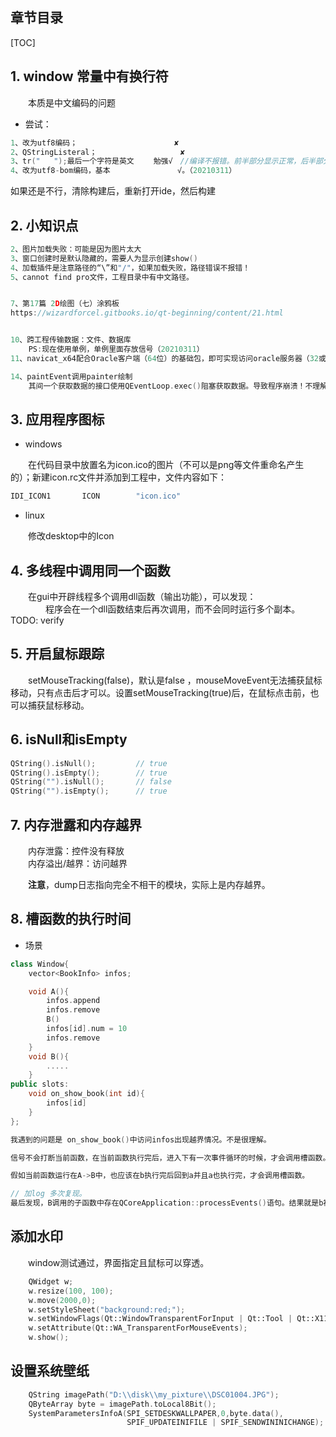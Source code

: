 
## 章节目录

[TOC]

## 1. window 常量中有换行符

&emsp;&emsp;本质是中文编码的问题

+ 尝试：

```cpp
1、改为utf8编码；　　　　               ✘  
2、QStringListeral；　　　　            ✘  
3、tr("   ");最后一个字符是英文　　 勉强√　//编译不报错。前半部分显示正常，后半部分乱码
4、改为utf8-bom编码，基本               √。（20210311）
```

如果还是不行，清除构建后，重新打开ide，然后构建

## 2. 小知识点

```cpp
2、图片加载失败：可能是因为图片太大  
3、窗口创建时是默认隐藏的，需要人为显示创建show()  
4、加载插件是注意路径的“\”和"/"，如果加载失败，路径错误不报错！
5、cannot find pro文件，工程目录中有中文路径。


7、第17篇 2D绘图（七）涂鸦板
https://wizardforcel.gitbooks.io/qt-beginning/content/21.html


10、跨工程传输数据：文件、数据库
    PS:现在使用单例，单例里面存放信号（20210311）
11、navicat_x64配合Oracle客户端（64位）的基础包，即可实现访问oracle服务器（32或64位）

14、paintEvent调用painter绘制
    其间一个获取数据的接口使用QEventLoop.exec()阻塞获取数据。导致程序崩溃！不理解
```

## 3. 应用程序图标

+ windows

&emsp;&emsp;在代码目录中放置名为icon.ico的图片（不可以是png等文件重命名产生的）；新建icon.rc文件并添加到工程中，文件内容如下：

```cpp
IDI_ICON1       ICON        "icon.ico"
```

+ linux  

&emsp;&emsp;修改desktop中的Icon

## 4. 多线程中调用同一个函数

&emsp;&emsp;在gui中开辟线程多个调用dll函数（输出功能），可以发现：  
&emsp;&emsp;&emsp;&emsp;程序会在一个dll函数结束后再次调用，而不会同时运行多个副本。 TODO: verify

## 5. 开启鼠标跟踪

&emsp;&emsp;setMouseTracking(false)，默认是false ，mouseMoveEvent无法捕获鼠标移动，只有点击后才可以。设置setMouseTracking(true)后，在鼠标点击前，也可以捕获鼠标移动。

## 6. isNull和isEmpty

```cpp
QString().isNull();         // true
QString().isEmpty();        // true
QString("").isNull();       // false
QString("").isEmpty();      // true
```

## 7. 内存泄露和内存越界

&emsp;&emsp;内存泄露：控件没有释放  
&emsp;&emsp;内存溢出/越界：访问越界 

&emsp;&emsp;**注意**，dump日志指向完全不相干的模块，实际上是内存越界。

## 8. 槽函数的执行时间

+ 场景

```cpp
class Window{
    vector<BookInfo> infos;

    void A(){
        infos.append
        infos.remove
        B()
        infos[id].num = 10
        infos.remove
    }
    void B(){
        .....
    }
public slots:
    void on_show_book(int id){
        infos[id]
    }
};

我遇到的问题是 on_show_book()中访问infos出现越界情况。不是很理解。

信号不会打断当前函数，在当前函数执行完后，进入下有一次事件循环的时候，才会调用槽函数。

假如当前函数运行在A->B中，也应该在b执行完后回到a并且a也执行完，才会调用槽函数。

// 加log 多次复现。
最后发现，B调用的子函数中存在QCoreApplication::processEvents()语句。结果就是b被打断，执行完槽函数后，再继续执行B剩下的部分
```

## 添加水印

&emsp;&emsp;window测试通过，界面指定且鼠标可以穿透。

```cpp
    QWidget w;
    w.resize(100, 100);
    w.move(2000,0);
    w.setStyleSheet("background:red;");
    w.setWindowFlags(Qt::WindowTransparentForInput | Qt::Tool | Qt::X11BypassWindowManagerHint | Qt::FramelessWindowHint | Qt::WindowStaysOnTopHint);
    w.setAttribute(Qt::WA_TransparentForMouseEvents);
    w.show();
```

## 设置系统壁纸

```cpp
    QString imagePath("D:\\disk\\my_pixture\\DSC01004.JPG");
    QByteArray byte = imagePath.toLocal8Bit();
    SystemParametersInfoA(SPI_SETDESKWALLPAPER,0,byte.data(),
                          SPIF_UPDATEINIFILE | SPIF_SENDWININICHANGE);
```